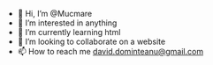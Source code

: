 - 👋 Hi, I’m @Mucmare
- 👀 I’m interested in anything
- 🌱 I’m currently learning html
- 💞️ I’m looking to collaborate on a website
- 📫 How to reach me david.dominteanu@gmail.com

<!---
Mucmare/Mucmare is a ✨ special ✨ repository because its `README.md` (this file) appears on your GitHub profile.
You can click the Preview link to take a look at your changes.
--->
